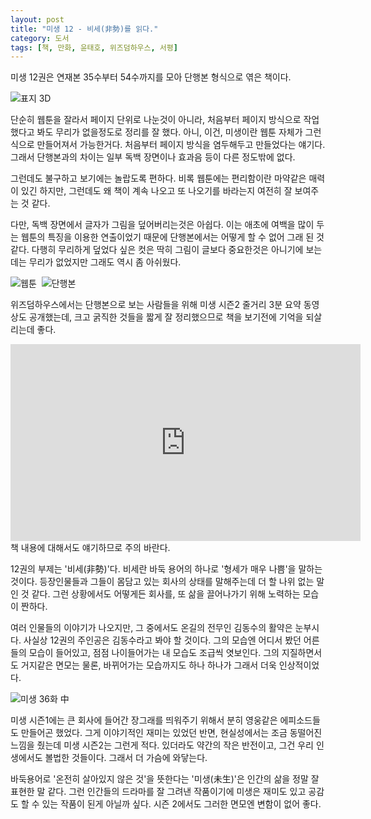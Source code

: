 ```yaml
---
layout: post
title: "미생 12 - 비세(非勢)를 읽다."
category: 도서
tags: [책, 만화, 윤태호, 위즈덤하우스, 서평]
---
```


미생 12권은 연재본 35수부터 54수까지를 모아
단행본 형식으로 엮은 책이다.

![표지 3D](https://lh3.googleusercontent.com/-v0mMTYasc1c/WbP7lHM_U2I/AAAAAAAAXGg/XX8zPKujb7gXONeoUH-0MYl9Nho3NRxBACE0YBhgL/s480/miseng-12-book-3d.jpg)

단순히 웹툰을 잘라서 페이지 단위로 나눈것이 아니라,
처음부터 페이지 방식으로 작업했다고 봐도 무리가 없을정도로 정리를 잘 했다.
아니, 이건, 미생이란 웹툰 자체가 그런식으로 만들어져서 가능한거다.
처음부터 페이지 방식을 염두해두고 만들었다는 얘기다.
그래서 단행본과의 차이는 일부 독백 장면이나 효과음 등이 다른 정도밖에 없다.

그런데도 불구하고 보기에는 놀랍도록 편하다.
비록 웹툰에는 편리함이란 마약같은 매력이 있긴 하지만,
그런데도 왜 책이 계속 나오고 또 나오기를 바라는지 여전히 잘 보여주는 것 같다.

다만, 독백 장면에서 글자가 그림을 덮어버리는것은 아쉽다.
이는 애초에 여백을 많이 두는 웹툰의 특징을 이용한 연출이었기 때문에
단행본에서는 어떻게 할 수 없어 그래 된 것 같다.
다행히 무리하게 덮었다 싶은 컷은 딱히 그림이 글보다 중요한것은 아니기에
보는데는 무리가 없었지만
그래도 역시 좀 아쉬웠다.

![웹툰](https://lh3.googleusercontent.com/-HzZHPK0bBLQ/WbP6dQ-NeYI/AAAAAAAAXGI/K4FSxfkot2wnzNNrJCj0ZsKbhMJfuWviQCE0YBhgL/h400/miseng-2-36-20.jpg)
![]()
![단행본](https://lh3.googleusercontent.com/fzbTnk2audFKJc65PPT288hqV94FldulxMiXD5IlCTlrWYGcPcevXxiC_VMDuykQ-N-spg1NtFC9xA=h400)

위즈덤하우스에서는 단행본으로 보는 사람들을 위해
미생 시즌2 줄거리 3분 요약 동영상도 공개했는데,
크고 굵직한 것들을 짧게 잘 정리했으므로
책을 보기전에 기억을 되살리는데 좋다.

<center><iframe width="560" height="315" src="https://www.youtube.com/embed/VrYB3fDX27A" frameborder="0" allowfullscreen></iframe></center>

<div class="im im-warning">
책 내용에 대해서도 얘기하므로 주의 바란다.
</div>

12권의 부제는 '비세(非勢)'다.
비세란 바둑 용어의 하나로 '형세가 매우 나쁨'을 말하는 것이다.
등장인물들과 그들이 몸담고 있는 회사의 상태를 말해주는데 더 할 나위 없는 말인 것 같다.
그런 상황에서도 어떻게든 회사를, 또 삶을 끌어나가기 위해 노력하는 모습이 짠하다.

여러 인물들의 이야기가 나오지만,
그 중에서도 온길의 전무인 김동수의 활약은 눈부시다.
사실상 12권의 주인공은 김동수라고 봐야 할 것이다.
그의 모습엔 어디서 봤던 어른들의 모습이 들어있고,
점점 나이들어가는 내 모습도 조급씩 엿보인다.
그의 지질하면서도 거지같은 면모는 물론,
바뀌어가는 모습까지도 하나 하나가 그래서 더욱 인상적이었다.

![미생 36화 中](https://lh3.googleusercontent.com/-CPMI1Hpim3w/WbQBQlfpHBI/AAAAAAAAXG8/Iwb5RoWkMIEdkF8n-mrMyGYFWCVEZ4TJACE0YBhgL/s0/miseng-2-36-68.jpg)

미생 시즌1에는
큰 회사에 들어간 장그래를 띄워주기 위해서
분히 영웅같은 에피소드들도 만들어곤 했었다.
그게 이야기적인 재미는 있었던 반면,
현실성에서는 조금 동떨어진 느낌을 줬는데
미생 시즌2는 그런게 적다.
있더라도 약간의 작은 반전이고,
그건 우리 인생에서도 볼법한 것들이다.
그래서 더 가슴에 와닿는다.

바둑용어로 '온전히 살아있지 않은 것'을 뜻한다는 '미생(未生)'은
인간의 삶을 정말 잘 표현한 말 같다.
그런 인간들의 드라마를 잘 그려낸 작품이기에
미생은 재미도 있고 공감도 할 수 있는 작품이 된게 아닐까 싶다.
시즌 2에서도 그러한 면모엔 변함이 없어 좋다.
